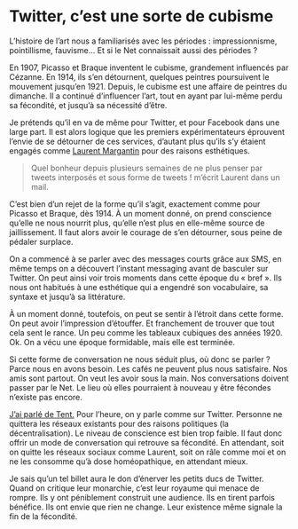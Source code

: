 # Twitter, c’est une sorte de cubisme

L’histoire de l’art nous a familiarisés avec les périodes : impressionnisme, pointillisme, fauvisme… Et si le Net connaissait aussi des périodes ?<span id="more-28791"></span>

En 1907, Picasso et Braque inventent le cubisme, grandement influencés par Cézanne. En 1914, ils s’en détournent, quelques peintres poursuivent le mouvement jusqu’en 1921. Depuis, le cubisme est une affaire de peintres du dimanche. Il a continué d’influencer l’art, tout en ayant par lui-même perdu sa fécondité, et jusqu’à sa nécessité d’être.

Je prétends qu’il en va de même pour Twitter, et pour Facebook dans une large part. Il est alors logique que les premiers expérimentateurs éprouvent l’envie de se détourner de ces services, d’autant plus qu’ils s’y étaient engagés comme [Laurent Margantin](http://carnetsdoutreweb.blog.lemonde.fr/) pour des raisons esthétiques.

> Quel bonheur depuis plusieurs semaines de ne plus penser par tweets interposés et sous forme de tweets ! m’écrit Laurent dans un mail.

C’est bien d’un rejet de la forme qu’il s’agit, exactement comme pour Picasso et Braque, dès 1914. À un moment donné, on prend conscience qu’elle ne nous nourrit plus, qu’elle n’est plus en elle-même source de jaillissement. Il faut alors avoir le courage de s’en détourner, sous peine de pédaler surplace.

On a commencé à se parler avec des messages courts grâce aux SMS, en même temps on a découvert l’instant messaging avant de basculer sur Twitter. On peut ainsi voir trois moments dans cette époque du « bref ». Ils nous ont habitués à une esthétique qui a engendré son vocabulaire, sa syntaxe et jusqu’à sa littérature.

À un moment donné, toutefois, on peut se sentir à l’étroit dans cette forme. On peut avoir l’impression d’étouffer. Et franchement de trouver que tout cela sent le rance. Un peu comme les tableaux cubiques des années 1920. Ok. On a vécu une époque formidable, mais elle est terminée.

Si cette forme de conversation ne nous séduit plus, où donc se parler ? Parce nous en avons besoin. Les cafés ne peuvent plus nous satisfaire. Nos amis sont partout. On veut les avoir sous la main. Nos conversations doivent passer par le Net. Le lieu où elles pourraient à nouveau y être fécondes n’existe pas encore.

[J’ai parlé de Tent.](https://tcrouzet.com/2012/10/06/quitter-twitter-et-facebook-pour-survivre/) Pour l’heure, on y parle comme sur Twitter. Personne ne quittera les réseaux existants pour des raisons politiques (la décentralisation). Le niveau de conscience est bien trop faible. Il faut donc offrir un mode de conversation qui retrouve sa fécondité. En attendant, soit on quitte les réseaux sociaux comme Laurent, soit on râle comme moi et on ne les consomme qu’à dose homéopathique, en attendant mieux.

Je sais qu’un tel billet aura le don d’énerver les petits ducs de Twitter. Quand on critique leur monarchie, c’est leur royaume qui menace de rompre. Ils y ont péniblement construit une audience. Ils en tirent parfois bénéfice. Ils ont envie que rien ne change. Leur existence même signale la fin de la fécondité.